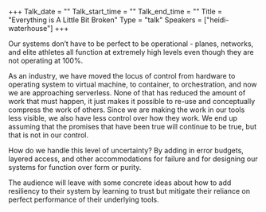 +++
Talk_date = ""
Talk_start_time = ""
Talk_end_time = ""
Title = "Everything is A Little Bit Broken"
Type = "talk"
Speakers = ["heidi-waterhouse"]
+++

Our systems don’t have to be perfect to be operational - planes, networks, and elite athletes all function at extremely high levels even though they are not operating at 100%.

As an industry, we have moved the locus of control from hardware to operating system to virtual machine, to container, to orchestration, and now we are approaching serverless. None of that has reduced the amount of work that must happen, it just makes it possible to re-use and conceptually compress the work of others. Since we are making the work in our tools less visible, we also have less control over how they work. We end up assuming that the promises that have been true will continue to be true, but that is not in our control.

How do we handle this level of uncertainty? By adding in error budgets, layered access, and other accommodations for failure and for designing our systems for function over form or purity.

The audience will leave with some concrete ideas about how to add resiliency to their system by learning to trust but mitigate their reliance on perfect performance of their underlying tools.
